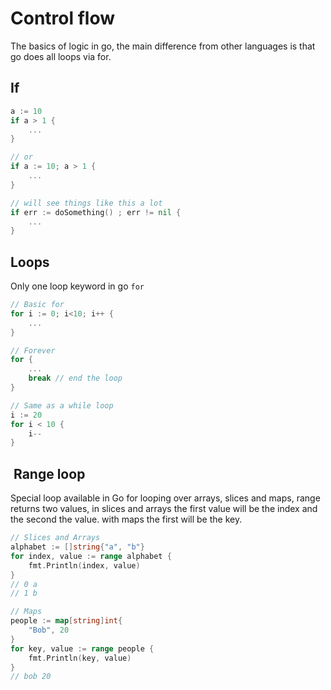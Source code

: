 # Control flow

The basics of logic in go, the main difference from other languages is that go does all loops via for.

## If

```go
a := 10
if a > 1 {
    ...
}

// or
if a := 10; a > 1 {
    ...
}

// will see things like this a lot
if err := doSomething() ; err != nil {
    ...
}
```

## Loops

Only one loop keyword in go `for`

```go
// Basic for
for i := 0; i<10; i++ {
    ...
}

// Forever
for {
    ...
    break // end the loop
}

// Same as a while loop
i := 20
for i < 10 {
    i--
}
```

##  Range loop

Special loop available in Go for looping over arrays, slices and maps, range returns two values, in slices and arrays the first value will be the index and the second the value. with maps the first will be the key.

```go
// Slices and Arrays
alphabet := []string{"a", "b"}
for index, value := range alphabet {
    fmt.Println(index, value)
}
// 0 a
// 1 b

// Maps
people := map[string]int{
    "Bob", 20
}
for key, value := range people {
    fmt.Println(key, value)
}
// bob 20
```
